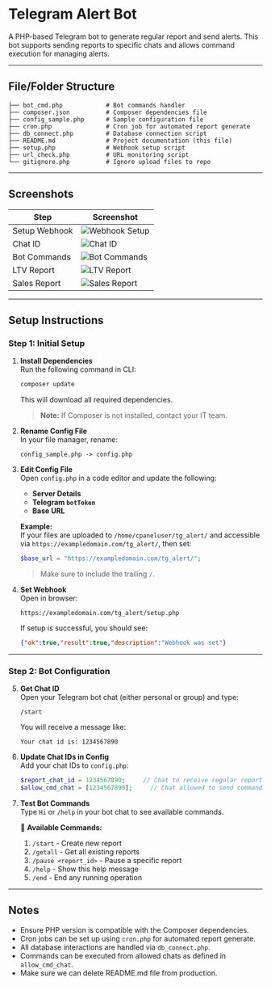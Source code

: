 # Telegram Alert Bot

A PHP-based Telegram bot to generate regular report and send alerts. This bot supports sending reports to specific chats and allows command execution for managing alerts.

---

## File/Folder Structure

```
├── bot_cmd.php            # Bot commands handler
├── composer.json          # Composer dependencies file
├── config_sample.php      # Sample configuration file
├── cron.php               # Cron job for automated report generate
├── db_connect.php         # Database connection script
├── README.md              # Project documentation (this file)
├── setup.php              # Webhook setup script
├── url_check.php          # URL monitoring script
└── gitignore.php          # Ignore upload files to repo
```

---

## Screenshots

| Step | Screenshot |
|------|------------|
| Setup Webhook | ![Webhook Setup](https://i.postimg.cc/KjgFMzcr/setup-webhook.png) |
| Chat ID | ![Chat ID](https://i.postimg.cc/3wSdjkhB/chat-id.png) |
| Bot Commands | ![Bot Commands](https://i.postimg.cc/15q5gW4H/bot-commands.png) |
| LTV Report | ![LTV Report](https://i.postimg.cc/tJHyFbsc/liv-new-report.png) |
| Sales Report | ![Sales Report](https://i.postimg.cc/7Y8bN8vY/sales-report.png) |

---

## Setup Instructions

### Step 1: Initial Setup

1. **Install Dependencies**  
   Run the following command in CLI:
   ```bash
   composer update
   ```
   This will download all required dependencies.  
   > **Note:** If Composer is not installed, contact your IT team.

2. **Rename Config File**  
   In your file manager, rename:
   ```text
   config_sample.php -> config.php
   ```

3. **Edit Config File**  
   Open `config.php` in a code editor and update the following:
   - **Server Details**
   - **Telegram `botToken`**
   - **Base URL**

   **Example:**  
   If your files are uploaded to `/home/cpaneluser/tg_alert/` and accessible via `https://exampledomain.com/tg_alert/`, then set:
   ```php
   $base_url = "https://exampledomain.com/tg_alert/";
   ```
   > Make sure to include the trailing `/`.

4. **Set Webhook**  
   Open in browser:
   ```
   https://exampledomain.com/tg_alert/setup.php
   ```
   If setup is successful, you should see:
   ```json
   {"ok":true,"result":true,"description":"Webhook was set"}
   ```

---

### Step 2: Bot Configuration

5. **Get Chat ID**  
   Open your Telegram bot chat (either personal or group) and type:
   ```
   /start
   ```
   You will receive a message like:
   ```
   Your chat id is: 1234567890
   ```

6. **Update Chat IDs in Config**  
   Add your chat IDs to `config.php`:
   ```php
   $report_chat_id = 1234567890;     // Chat to receive regular reports
   $allow_cmd_chat = [1234567890];     // Chat allowed to send commands
   ```

7. **Test Bot Commands**  
   Type `Hi` or `/help` in your bot chat to see available commands.

   📖 **Available Commands:**
   1. `/start` - Create new report
   2. `/getall` - Get all existing reports
   3. `/pause <report_id>` - Pause a specific report
   4. `/help` - Show this help message
   5. `/end` - End any running operation

---

## Notes

- Ensure PHP version is compatible with the Composer dependencies.  
- Cron jobs can be set up using `cron.php` for automated report generate.  
- All database interactions are handled via `db_connect.php`.  
- Commands can be executed from allowed chats as defined in `allow_cmd_chat`.
- Make sure we can delete README.md file from production.


